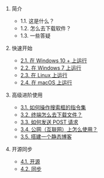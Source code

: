 1. 简介
    - 1.1. 这是什么？
    - 1.2. 怎么去下载软件？
    - 1.3. 一些答疑

2. 快速开始
    - [2.1. 在 Windows 10 + 上运行](_sidebar/Windows10+.md)
    - [2.2. 在 Windows 7 上运行](_sidebar/Windows7.md)
    - [2.3. 在 Linux 上运行](_sidebar/Linux.md)
    - [2.4. 在 macOS 上运行](_sidebar/macOS.md)

3. 高级进阶使用
    - [3.1. 如何操作搜索框的指令集](_sidebar/Instruction.md)
    - [3.2. 终端怎么去下载文件？](_sidebar/DownloadInTerminal.md)
    - [3.3. 如何发送 POST 请求](_sidebar/POST-API.md)
    - [3.4. 公网（互联网）上怎么使用？](_sidebar/PublicNetwork.md)
    - [3.5. 搭建一个静态博客](_sidebar/Blog.md)

4. 开源同步
    - [4.1. 开源](_sidebar/Open.md)
    - [4.2. 同步](_sidebar/sync.md)